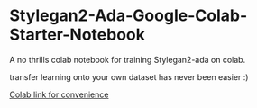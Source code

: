 # Stylegan2-Ada-Google-Colab-Starter-Notebook
A no thrills colab notebook for training Stylegan2-ada on colab. 

transfer learning onto your own dataset has never been easier :)

[Colab link for convenience](https://colab.research.google.com/github/Hephyrius/Stylegan2-Ada-Google-Colab-Starter-Notebook/blob/main/Stylegan2_Ada_Colab_Starter.ipynb)
